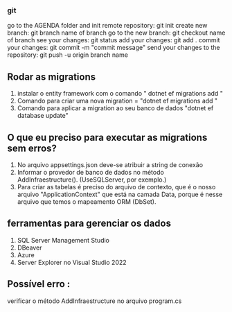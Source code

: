 ### git
go to the AGENDA folder and init remote repository: git init 
create new branch: git branch name of branch
go to the new branch: git checkout name of branch
see your changes: git status
add your changes: git add .
commit your changes: git commit -m "commit message"
send your changes to the repository: git push -u origin branch name

## Rodar as migrations
1. instalar o entity framework com o comando " dotnet ef migrations add <nomeDaMigration>"
2. Comando para criar uma nova migration = "dotnet ef migrations add <nomeDaMigration>" 
3. Comando para aplicar a migration ao seu banco de dados "dotnet ef database update"

## O que eu preciso para executar as migrations sem erros?
 1. No arquivo appsettings.json deve-se atribuir a string de conexão
2. Informar o provedor de banco de dados no método AddInfraestructure(). (UseSQLServer, por exemplo.)
3. Para criar as tabelas é preciso do arquivo de contexto, que é o nosso arquivo "ApplicationContext" que está na camada Data, porque é nesse arquivo que temos o mapeamento ORM (DbSet).

## ferramentas para gerenciar os dados 
1. SQL Server Management Studio
2. DBeaver
3. Azure 
4. Server Explorer no Visual Studio 2022

## Possível erro :
verificar o método AddInfraestructure no arquivo program.cs
